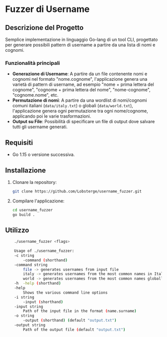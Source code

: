 # Fuzzer di Username

## Descrizione del Progetto

Semplice implementazione in linguaggio Go-lang di un tool CLI, progettato per generare possibili pattern di username a partire da una lista di nomi e cognomi.

### Funzionalità principali

- **Generazione di Username**: A partire da un file contenente nomi e cognomi nel formato "nome.cognome", l'applicazione genera una varietà di pattern di username, ad esempio "nome + prima lettera del cognome", "cognome + prima lettera del nome", "nome-cognome", "cognome.nome", etc.
- **Permutazione di nomi**: A partire da una wordlist di nomi/cognomi comuni italiani (`data/italy.txt`) o globali (`data/world.txt`), l'applicazione genera ogni permutazione tra ogni nome/cognome, applicando poi le varie trasformazioni.
- **Output su File**: Possibilità di specificare un file di output dove salvare tutti gli username generati.

## Requisiti

- Go 1.15 o versione successiva.

## Installazione

1. Clonare la repository:
    ```bash
    git clone https://github.com/Lobsterge/username_fuzzer.git
    ```

2. Compilare l'applicazione:
    ```bash
    cd username_fuzzer
    go build .
    ```

## Utilizzo
```bash
    ./username_fuzzer <flags>
    
    Usage of ./username_fuzzer:
    -c string
    	-command (shorthand)
    -command string
    	file -> generates usernames from input file
    	italy -> generates usernames from the most common names in Italy
    	world -> generates usernames from the most common names globally
    -h	-help (shorthand)
    -help
    	Shows the various command line options
    -i string
    	-input (shorthand)
    -input string
    	Path of the input file in the format (name.surname)
    -o string
    	-output (shorthand) (default "output.txt")
    -output string
    	Path of the output file (default "output.txt")
```